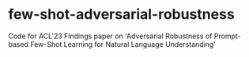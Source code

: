 # few-shot-adversarial-robustness
Code for ACL'23 Findings paper on 'Adversarial Robustness of Prompt-based Few-Shot Learning for Natural Language Understanding'
